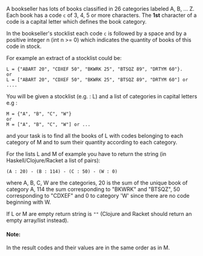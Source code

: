 A bookseller has lots of books classified in 26 categories labeled A, B, ... Z. 
Each book has a code `c` of 3, 4, 5 or more characters. The **1st** character of a code is a capital letter which defines the book category.
  
  In the bookseller's stocklist each code `c` is followed by a space and by a positive integer n (int n >= 0) 
  which indicates the quantity of books of this code in stock.

For example an extract of a stocklist could be:
```
L = {"ABART 20", "CDXEF 50", "BKWRK 25", "BTSQZ 89", "DRTYM 60"}.
or
L = ["ABART 20", "CDXEF 50", "BKWRK 25", "BTSQZ 89", "DRTYM 60"] or ....
```

  You will be given a stocklist (e.g. : L) and a list of categories in capital letters 
  e.g : 
```
M = {"A", "B", "C", "W"} 
or
M = ["A", "B", "C", "W"] or ...
```
  
  and your task is to find all the books of L with codes 
  belonging to each category of M and to sum their quantity according to each category. 


  For the lists L and M of example you have to return the string (in Haskell/Clojure/Racket a list of pairs):  
  ```
  (A : 20) - (B : 114) - (C : 50) - (W : 0)
  ```  

  where A, B, C, W are the categories, 20 is the sum of the unique book of category A, 114 the sum corresponding
  to "BKWRK" and "BTSQZ", 50 corresponding to "CDXEF" and 0 to category 'W' since there are no code beginning with W.

  If L or M are empty return string is `""` (Clojure and Racket should return an empty array/list instead).
  
#### Note:
In the result codes and their values are in the same order as in M.
